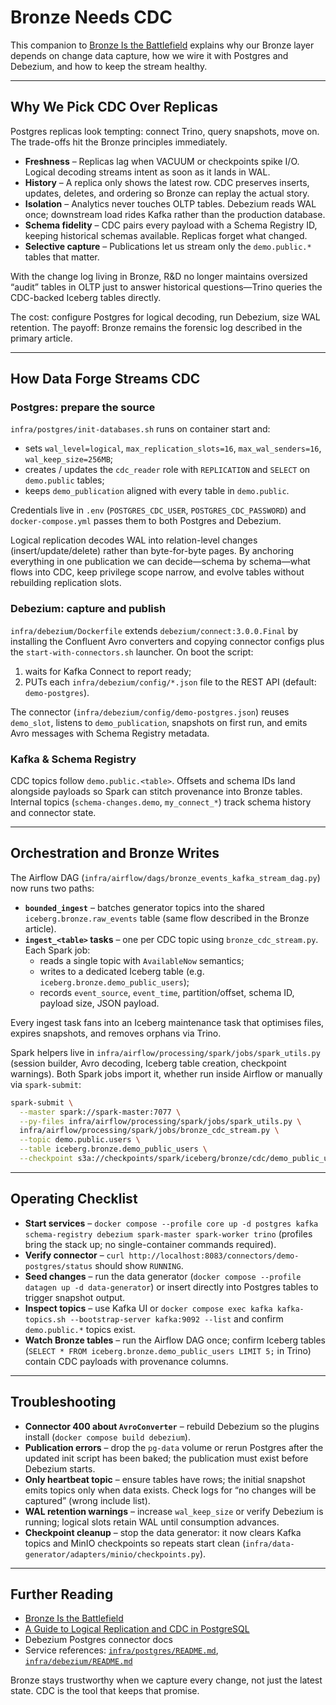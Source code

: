 # Bronze Needs CDC

This companion to [Bronze Is the Battlefield](bronze-is-the-battlefield.md) explains why our Bronze layer depends on change data capture, how we wire it with Postgres and Debezium, and how to keep the stream healthy.

---

## Why We Pick CDC Over Replicas

Postgres replicas look tempting: connect Trino, query snapshots, move on. The trade-offs hit the Bronze principles immediately.

- **Freshness** – Replicas lag when VACUUM or checkpoints spike I/O. Logical decoding streams intent as soon as it lands in WAL.
- **History** – A replica only shows the latest row. CDC preserves inserts, updates, deletes, and ordering so Bronze can replay the actual story.
- **Isolation** – Analytics never touches OLTP tables. Debezium reads WAL once; downstream load rides Kafka rather than the production database.
- **Schema fidelity** – CDC pairs every payload with a Schema Registry ID, keeping historical schemas available. Replicas forget what changed.
- **Selective capture** – Publications let us stream only the `demo.public.*` tables that matter.

With the change log living in Bronze, R&D no longer maintains oversized “audit” tables in OLTP just to answer historical questions—Trino queries the CDC-backed Iceberg tables directly.

The cost: configure Postgres for logical decoding, run Debezium, size WAL retention. The payoff: Bronze remains the forensic log described in the primary article.

---

## How Data Forge Streams CDC

### Postgres: prepare the source

`infra/postgres/init-databases.sh` runs on container start and:

- sets `wal_level=logical`, `max_replication_slots=16`, `max_wal_senders=16`, `wal_keep_size=256MB`;
- creates / updates the `cdc_reader` role with `REPLICATION` and `SELECT` on `demo.public` tables;
- keeps `demo_publication` aligned with every table in `demo.public`.

Credentials live in `.env` (`POSTGRES_CDC_USER`, `POSTGRES_CDC_PASSWORD`) and `docker-compose.yml` passes them to both Postgres and Debezium.

Logical replication decodes WAL into relation-level changes (insert/update/delete) rather than byte-for-byte pages. By anchoring everything in one publication we can decide—schema by schema—what flows into CDC, keep privilege scope narrow, and evolve tables without rebuilding replication slots.

### Debezium: capture and publish

`infra/debezium/Dockerfile` extends `debezium/connect:3.0.0.Final` by installing the Confluent Avro converters and copying connector configs plus the `start-with-connectors.sh` launcher. On boot the script:

1. waits for Kafka Connect to report ready;
2. PUTs each `infra/debezium/config/*.json` file to the REST API (default: `demo-postgres`).

The connector (`infra/debezium/config/demo-postgres.json`) reuses `demo_slot`, listens to `demo_publication`, snapshots on first run, and emits Avro messages with Schema Registry metadata.

### Kafka & Schema Registry

CDC topics follow `demo.public.<table>`. Offsets and schema IDs land alongside payloads so Spark can stitch provenance into Bronze tables. Internal topics (`schema-changes.demo`, `my_connect_*`) track schema history and connector state.

---

## Orchestration and Bronze Writes

The Airflow DAG (`infra/airflow/dags/bronze_events_kafka_stream_dag.py`) now runs two paths:

- **`bounded_ingest`** – batches generator topics into the shared `iceberg.bronze.raw_events` table (same flow described in the Bronze article).
- **`ingest_<table>` tasks** – one per CDC topic using `bronze_cdc_stream.py`. Each Spark job:
  - reads a single topic with `AvailableNow` semantics;
  - writes to a dedicated Iceberg table (e.g. `iceberg.bronze.demo_public_users`);
  - records `event_source`, `event_time`, partition/offset, schema ID, payload size, JSON payload.

Every ingest task fans into an Iceberg maintenance task that optimises files, expires snapshots, and removes orphans via Trino.

Spark helpers live in `infra/airflow/processing/spark/jobs/spark_utils.py` (session builder, Avro decoding, Iceberg table creation, checkpoint warnings). Both Spark jobs import it, whether run inside Airflow or manually via `spark-submit`:

```bash
spark-submit \
  --master spark://spark-master:7077 \
  --py-files infra/airflow/processing/spark/jobs/spark_utils.py \
  infra/airflow/processing/spark/jobs/bronze_cdc_stream.py \
  --topic demo.public.users \
  --table iceberg.bronze.demo_public_users \
  --checkpoint s3a://checkpoints/spark/iceberg/bronze/cdc/demo_public_users
```

---

## Operating Checklist

- **Start services** – `docker compose --profile core up -d postgres kafka schema-registry debezium spark-master spark-worker trino` (profiles bring the stack up; no single-container commands required).
- **Verify connector** – `curl http://localhost:8083/connectors/demo-postgres/status` should show `RUNNING`.
- **Seed changes** – run the data generator (`docker compose --profile datagen up -d data-generator`) or insert directly into Postgres tables to trigger snapshot output.
- **Inspect topics** – use Kafka UI or `docker compose exec kafka kafka-topics.sh --bootstrap-server kafka:9092 --list` and confirm `demo.public.*` topics exist.
- **Watch Bronze tables** – run the Airflow DAG once; confirm Iceberg tables (`SELECT * FROM iceberg.bronze.demo_public_users LIMIT 5;` in Trino) contain CDC payloads with provenance columns.

---

## Troubleshooting

- **Connector 400 about `AvroConverter`** – rebuild Debezium so the plugins install (`docker compose build debezium`).
- **Publication errors** – drop the `pg-data` volume or rerun Postgres after the updated init script has been baked; the publication must exist before Debezium starts.
- **Only heartbeat topic** – ensure tables have rows; the initial snapshot emits topics only when data exists. Check logs for “no changes will be captured” (wrong include list).
- **WAL retention warnings** – increase `wal_keep_size` or verify Debezium is running; logical slots retain WAL until consumption advances.
- **Checkpoint cleanup** – stop the data generator: it now clears Kafka topics and MinIO checkpoints so repeats start clean (`infra/data-generator/adapters/minio/checkpoints.py`).

---

## Further Reading

- [Bronze Is the Battlefield](bronze-is-the-battlefield.md)
- [A Guide to Logical Replication and CDC in PostgreSQL](https://airbyte.com/blog/a-guide-to-logical-replication-and-cdc-in-postgresql)
- Debezium Postgres connector docs
- Service references: [`infra/postgres/README.md`](../../infra/postgres/README.md), [`infra/debezium/README.md`](../../infra/debezium/README.md)

Bronze stays trustworthy when we capture every change, not just the latest state. CDC is the tool that keeps that promise.
